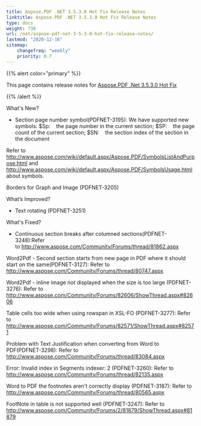 ```yaml
---
title: Aspose.PDF .NET 3.5.3.0 Hot Fix Release Notes
linktitle: Aspose.PDF .NET 3.5.3.0 Hot Fix Release Notes
type: docs
weight: 730
url: /net/aspose-pdf-net-3-5-3-0-hot-fix-release-notes/
lastmod: "2020-12-16"
sitemap:
    changefreq: "weekly"
    priority: 0.7
---
```


{{% alert color="primary" %}} 

This page contains release notes for [Aspose.PDF .Net 3.5.3.0 Hot Fix](http://www.aspose.com/downloads/pdf/net/new-releases/aspose.pdf-.net-3.5.3.0-hot-fix/)

{{% /alert %}} 

What's New?

- Section page number symbol(PDFNET-3195): We have 
  supported new symbols:
  $Sp:    the page number in the current section;
  $SP:    the page count of the current section;
  $SN:    the section index of the section in the document

Refer to <http://www.aspose.com/wiki/default.aspx/Aspose.PDF/SymbolsListAndPurpose.html>
and <http://www.aspose.com/wiki/default.aspx/Aspose.PDF/SymbolsUsage.html>
about symbols.

Borders for Graph and Image (PDFNET-3205)

What’s Improved?

- Text rotating (PDFNET-3251)

What's Fixed?

- Continuous section breaks after columned sections(PDFNET-3248):Refer 
  to <http://www.aspose.com/Community/Forums/thread/81862.aspx>

Word2Pdf - Second section starts from new page in PDF where it should start 
on the same(PDFNET-3127): Refer to
<http://www.aspose.com/Community/Forums/thread/80747.aspx>

Word2Pdf - inline image not displayed when the size is too large 
(PDFNET-3276): Refer to  
<http://www.aspose.com/Community/Forums/82606/ShowThread.aspx#82606>

Table cells too wide when using rowspan in XSL-FO (PDFNET-3277):
Refer to <http://www.aspose.com/Community/Forums/82571/ShowThread.aspx#82571>

Problem with Text Justification when converting from Word to 
PDF(PDFNET-3298): Refer to
<http://www.aspose.com/Community/Forums/thread/83084.aspx>

Error: Invalid index in Segments indexer: 2 (PDFNET-3260): Refer 
to <http://www.aspose.com/Community/Forums/thread/82135.aspx>

Word to PDF the footnotes aren't correctly display (PDFNET-3187):
Refer to <http://www.aspose.com/Community/Forums/thread/80565.aspx>

FootNote in table is not supported well (PDFNET-3247): Refer 
to <http://www.aspose.com/Community/Forums/2/81879/ShowThread.aspx#81879>
